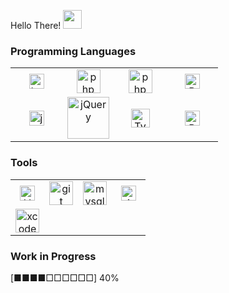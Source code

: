 Hello There! <img src="https://media.giphy.com/media/WUlplcMpOCEmTGBtBW/giphy.gif" width="30">

### Programming Languages

<table>
    <tbody>
        <tr>
            <td width="25%" align="center" style="border-top: none; border-bottom: none;">
                <a target="_blank" href="https://laravel.com/">
                    <img src="https://cdn.svgporn.com/logos/laravel.svg" alt="Laravel" width="24">
                </a>
            </td>
            <td width="25%" align="center" style="border-top: none; border-bottom: none;">
                <a target="_blank" href="https://www.php.net/">
                    <img src="https://cdn.svgporn.com/logos/php.svg" alt="php" width="38">
                </a>
            </td>
            <td width="25%" align="center" style="border-top: none; border-bottom: none;">
                <a target="_blank" href="https://cakephp.org/">
                    <img src="https://cdn.svgporn.com/logos/cakephp.svg" alt="php" width="38">
                </a>
            </td>
            <td width="25%" align="center" style="border-top: none; border-bottom: none;">
                <a target="_blank" href="https://getbootstrap.com/">
                    <img src="https://cdn.svgporn.com/logos/bootstrap.svg" alt="Bootstrap" width="24">
                </a>
            </td>
        </tr>
        <tr>
            <td width="25%" align="center" style="border-top: none; border-bottom: none;">
                <a target="_blank" href="https://www.javascript.com/">
                    <img src="https://cdn.svgporn.com/logos/javascript.svg" alt="javascript" width="24">
                </a>
            </td>
            <td width="25%" align="center" style="border-top: none; border-bottom: none;">
                <a target="_blank" href="https://jquery.com/">
                    <img src="https://cdn.svgporn.com/logos/jquery.svg" alt="jQuery" width="67">
                </a>
            </td>
            <td width="25%" align="center" style="border-top: none; border-bottom: none;">
                <a target="_blank" href="https://www.typescriptlang.org/">
                    <img src="https://cdn.svgporn.com/logos/typescript-icon.svg" alt="Typescript" width="30">
                </a>
            </td>
            <td width="25%" align="center" style="border-top: none; border-bottom: none;">
                <a target="_blank" href="https://reactjs.org/">
                    <img src="https://cdn.svgporn.com/logos/react.svg" alt="Bootstrap" width="24">
                </a>
            </td>
        </tr>
    </tbody>
</table>

### Tools

<table>
    <tbody>
        <tr>
            <td width="25%" align="center" style="border-top: none; border-bottom: none;">
                <a target="_blank" href="https://code.visualstudio.com/">
                    <img src="https://cdn.svgporn.com/logos/visual-studio-code.svg" alt="VS Code" width="24">
                </a>
            </td>
            <td width="25%" align="center" style="border-top: none; border-bottom: none;">
                <a target="_blank" href="https://git-scm.com/">
                    <img src="https://cdn.svgporn.com/logos/git-icon.svg" alt="git" width="38">
                </a>
            </td>
            <td width="25%" align="center" style="border-top: none; border-bottom: none;">
                <a target="_blank" href="https://www.mysql.com/">
                    <img src="https://cdn.svgporn.com/logos/mysql.svg" alt="mysql" width="38">
                </a>
            </td>
            <td width="25%" align="center" style="border-top: none; border-bottom: none;">
                <a target="_blank" href="https://developer.android.com/">
                    <img src="https://cdn.svgporn.com/logos/android.svg" alt="Android Studio" width="24">
                </a>
            </td>
        </tr>
        <tr>
            <td width="25%" align="center" style="border-top: none; border-bottom: none;">
                <a target="_blank" href="https://developer.apple.com/xcode/">
                    <img src="https://cdn.svgporn.com/logos/apple-app-store.svg" alt="xcode" width="38">
                </a>
            </td>
            <td width="25%" align="center" style="border-top: none; border-bottom: none;">
                <a></a>
            </td>
            <td width="25%" align="center" style="border-top: none; border-bottom: none;">
                <a></a>
            </td>
            <td width="25%" align="center" style="border-top: none; border-bottom: none;">
                <a></a>
            </td>
        </tr>
    </tbody>
</table>


### Work in Progress 

[■■■■□□□□□□] 40%

